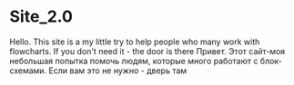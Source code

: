 # Site_2.0
Hello.
This site is a my little try to help people who many work with flowcharts. If you don't need it - the door is there
Привет.
Этот сайт-моя небольшая попытка помочь людям, которые много работают с блок-схемами. Если вам это не нужно - дверь там
